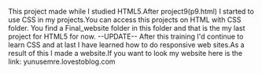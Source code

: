 This project made while I studied HTML5.After project9(p9.html) I started to use CSS in my projects.You can access this projects on HTML with CSS folder.
You find a Final_website folder in this folder and that is the my last project for HTML5 for now.
--UPDATE--
After this training I'd continue to learn CSS and at last I have learned how to do responsive web sites.As a result of this I made a website.If you want to look my website 
here is the link: 
yunusemre.lovestoblog.com
